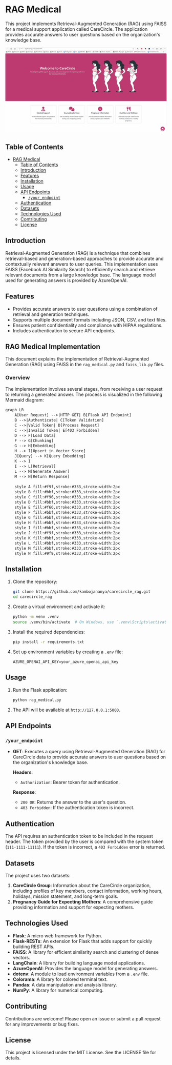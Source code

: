 # RAG Medical

This project implements Retrieval-Augmented Generation (RAG) using FAISS for a medical support application called CareCircle. The application provides accurate answers to user questions based on the organization's knowledge base.

![Chat application using RAG](carecircle.gif)

## Table of Contents

- [RAG Medical](#rag-medical)
  - [Table of Contents](#table-of-contents)
  - [Introduction](#introduction)
  - [Features](#features)
  - [Installation](#installation)
  - [Usage](#usage)
  - [API Endpoints](#api-endpoints)
    - [`/your_endpoint`](#your_endpoint)
  - [Authentication](#authentication)
  - [Datasets](#datasets)
  - [Technologies Used](#technologies-used)
  - [Contributing](#contributing)
  - [License](#license)

## Introduction

Retrieval-Augmented Generation (RAG) is a technique that combines retrieval-based and generation-based approaches to provide accurate and contextually relevant answers to user queries. This implementation uses FAISS (Facebook AI Similarity Search) to efficiently search and retrieve relevant documents from a large knowledge base. The language model used for generating answers is provided by AzureOpenAI.

## Features

- Provides accurate answers to user questions using a combination of retrieval and generation techniques.
- Supports multiple document formats including JSON, CSV, and text files.
- Ensures patient confidentiality and compliance with HIPAA regulations.
- Includes authentication to secure API endpoints.


## RAG Medical Implementation

This document explains the implementation of Retrieval-Augmented Generation (RAG) using FAISS in the `rag_medical.py` and `faiss_lib.py` files.

### Overview

The implementation involves several stages, from receiving a user request to returning a generated answer. The process is visualized in the following Mermaid diagram:

```mermaid
graph LR
    A[User Request] -->|HTTP GET| B[Flask API Endpoint]
    B -->|Authenticate| C[Token Validation]
    C -->|Valid Token| D[Process Request]
    C -->|Invalid Token| E[403 Forbidden]
    D --> F[Load Data]
    F --> G[Chunking]
    G --> H[Embedding]
    H --> I[Upsert in Vector Store]
    J[Query] --> K[Query Embedding]
    K --> I
    I --> L[Retrieval]
    L --> M[Generate Answer]
    M --> N[Return Response]

    style A fill:#f9f,stroke:#333,stroke-width:2px
    style B fill:#bbf,stroke:#333,stroke-width:2px
    style C fill:#f96,stroke:#333,stroke-width:2px
    style D fill:#bbf,stroke:#333,stroke-width:2px
    style E fill:#f66,stroke:#333,stroke-width:2px
    style F fill:#bbf,stroke:#333,stroke-width:2px
    style G fill:#bbf,stroke:#333,stroke-width:2px
    style H fill:#bbf,stroke:#333,stroke-width:2px
    style I fill:#bbf,stroke:#333,stroke-width:2px
    style J fill:#f9f,stroke:#333,stroke-width:2px
    style K fill:#bbf,stroke:#333,stroke-width:2px
    style L fill:#bbf,stroke:#333,stroke-width:2px
    style M fill:#bbf,stroke:#333,stroke-width:2px
    style N fill:#9f9,stroke:#333,stroke-width:2px
```

## Installation

1. Clone the repository:

    ```bash
    git clone https://github.com/kambojananya/carecircle_rag.git
    cd carecircle_rag
    ```

2. Create a virtual environment and activate it:

    ```bash
    python -m venv .venv
    source .venv/bin/activate  # On Windows, use `.venv\Scripts\activate`
    ```

3. Install the required dependencies:

    ```bash
    pip install -r requirements.txt
    ```

4. Set up environment variables by creating a `.env` file:

    ```plaintext
    AZURE_OPENAI_API_KEY=your_azure_openai_api_key
    ```

## Usage

1. Run the Flask application:

    ```bash
    python rag_medical.py
    ```

2. The API will be available at `http://127.0.0.1:5000`.

## API Endpoints

### `/your_endpoint`

- **GET**: Executes a query using Retrieval-Augmented Generation (RAG) for CareCircle data to provide accurate answers to user questions based on the organization's knowledge base.

    **Headers**:
    - `Authorization`: Bearer token for authentication.

    **Response**:
    - `200 OK`: Returns the answer to the user's question.
    - `403 Forbidden`: If the authentication token is incorrect.

## Authentication

The API requires an authentication token to be included in the request header. The token provided by the user is compared with the system token (`111-1111-11111`). If the token is incorrect, a `403 Forbidden` error is returned.

## Datasets

The project uses two datasets:
1. **CareCircle Group**: Information about the CareCircle organization, including profiles of key members, contact information, working hours, holidays, mission statement, and long-term goals.
2. **Pregnancy Guide for Expecting Mothers**: A comprehensive guide providing information and support for expecting mothers.

## Technologies Used

- **Flask**: A micro web framework for Python.
- **Flask-RESTx**: An extension for Flask that adds support for quickly building REST APIs.
- **FAISS**: A library for efficient similarity search and clustering of dense vectors.
- **LangChain**: A library for building language model applications.
- **AzureOpenAI**: Provides the language model for generating answers.
- **dotenv**: A module to load environment variables from a `.env` file.
- **Colorama**: A library for colored terminal text.
- **Pandas**: A data manipulation and analysis library.
- **NumPy**: A library for numerical computing.

## Contributing

Contributions are welcome! Please open an issue or submit a pull request for any improvements or bug fixes.

## License

This project is licensed under the MIT License. See the LICENSE file for details.
